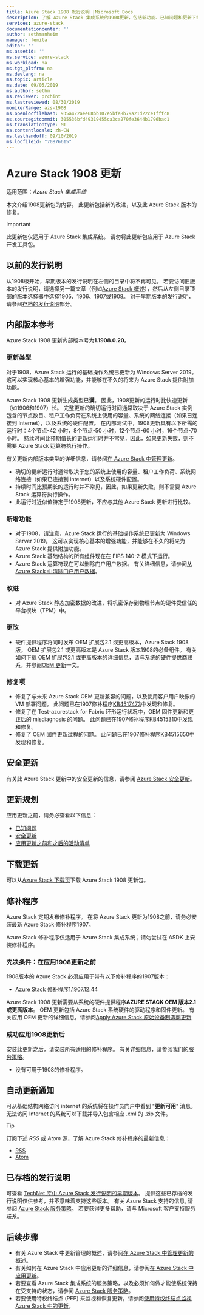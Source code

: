 ```yaml
---
title: Azure Stack 1908 发行说明 |Microsoft Docs
description: 了解 Azure Stack 集成系统的1908更新，包括新功能、已知问题和更新下载位置。
services: azure-stack
documentationcenter: ''
author: sethmanheim
manager: femila
editor: ''
ms.assetid: ''
ms.service: azure-stack
ms.workload: na
ms.tgt_pltfrm: na
ms.devlang: na
ms.topic: article
ms.date: 09/05/2019
ms.author: sethm
ms.reviewer: prchint
ms.lastreviewed: 08/30/2019
monikerRange: azs-1908
ms.openlocfilehash: 935a422aee68bb107e5bfe8b79a21d22ce1fffc8
ms.sourcegitcommit: 305536bfd49319455ca3ca270fe3644b1796bad1
ms.translationtype: MT
ms.contentlocale: zh-CN
ms.lasthandoff: 09/10/2019
ms.locfileid: "70876615"
---
```

# <a name="azure-stack-1908-update"></a>Azure Stack 1908 更新

适用范围：*Azure Stack 集成系统*

本文介绍1908更新包的内容。 此更新包括新的改进，以及此 Azure Stack 版本的修复。

> [!IMPORTANT]  
> 此更新包仅适用于 Azure Stack 集成系统。 请勿将此更新包应用于 Azure Stack 开发工具包。

## <a name="previous-release-notes"></a>以前的发行说明

从1908版开始，早期版本的发行说明在左侧的目录中将不再可见。 若要访问旧版本的发行说明，请选择另一篇文章（例如[Azure Stack 概述](azure-stack-overview.md)），然后从左侧目录顶部的版本选择器中选择1905、1906、1907或1908。 对于早期版本的发行说明，请参阅[存档的发行说明](#archived-release-notes)部分。

## <a name="build-reference"></a>内部版本参考

Azure Stack 1908 更新内部版本号为**1.1908.0.20**。

### <a name="update-type"></a>更新类型

对于1908，Azure Stack 运行的基础操作系统已更新为 Windows Server 2019。 这可以实现核心基本的增强功能，并能够在不久的将来为 Azure Stack 提供附加功能。

Azure Stack 1908 更新生成类型已**满**。 因此，1908更新的运行时比快速更新（如1906和1907）长。 完整更新的确切运行时间通常取决于 Azure Stack 实例包含的节点数目、租户工作负荷在系统上使用的容量、系统的网络连接（如果已连接到 Internet），以及系统的硬件配置。 在内部测试中，1908更新具有以下所需的运行时：4个节点-42 小时，8个节点-50 小时，12个节点-60 小时，16个节点-70 小时。 持续时间比预期值长的更新运行时并不常见，因此，如果更新失败，则不需要 Azure Stack 运算符执行操作。

有关更新内部版本类型的详细信息，请参阅[在 Azure Stack 中管理更新](azure-stack-updates.md)。

- 确切的更新运行时通常取决于您的系统上使用的容量、租户工作负荷、系统网络连接（如果已连接到 internet）以及系统硬件配置。
- 持续时间比预期长的运行时并不常见，因此，如果更新失败，则不需要 Azure Stack 运算符执行操作。
- 此运行时近似值特定于1908更新，不应与其他 Azure Stack 更新进行比较。

<!-- ## What's in this update -->

<!-- The current theme (if any) of this release. -->

### <a name="whats-new"></a>新增功能

<!-- What's new, also net new experiences and features. -->

- 对于1908，请注意，Azure Stack 运行的基础操作系统已更新为 Windows Server 2019。 这可以实现核心基本的增强功能，并能够在不久的将来为 Azure Stack 提供附加功能。
- Azure Stack 基础结构的所有组件现在在 FIPS 140-2 模式下运行。
- Azure Stack 运算符现在可以删除门户用户数据。 有关详细信息，请参阅[从 Azure Stack 中清除门户用户数据](azure-stack-portal-clear.md)。

### <a name="improvements"></a>改进

<!-- Changes and product improvements with tangible customer-facing value. -->
- 对 Azure Stack 静态加密数据的改进，将机密保存到物理节点的硬件受信任的平台模块（TPM）中。

### <a name="changes"></a>更改

- 硬件提供程序将同时发布 OEM 扩展包2.1 或更高版本，Azure Stack 1908 版。 OEM 扩展包2.1 或更高版本是 Azure Stack 版本1908的必备组件。 有关如何下载 OEM 扩展包2.1 或更高版本的详细信息，请与系统的硬件提供商联系，并参阅[OEM 更新](azure-stack-update-oem.md#oem-contact-information)一文。  

### <a name="fixes"></a>修复项

- 修复了与未来 Azure Stack OEM 更新兼容的问题，以及使用客户用户映像的 VM 部署问题。 此问题已在1907修补程序[KB4517473](https://support.microsoft.com/en-us/help/4517473/azure-stack-hotfix-1-1907-12-44)中发现和修复。  
- 修复了在 Test-azurestack for Fabric 环形运行状况中，OEM 固件更新和更正后的 misdiagnosis 的问题。 此问题已在1907修补程序[KB4515310](https://support.microsoft.com/en-us/help/4515310/azure-stack-hotfix-1-1907-7-35)中发现和修复。
- 修复了 OEM 固件更新过程的问题。 此问题已在1907修补程序[KB4515650](https://support.microsoft.com/en-us/help/4515650/azure-stack-hotfix-1-1907-8-37)中发现和修复。


<!-- Product fixes that came up from customer deployments worth highlighting, especially if there is an SR/ICM associated to it. -->

## <a name="security-updates"></a>安全更新

有关此 Azure Stack 更新中的安全更新的信息，请参阅 [Azure Stack 安全更新](azure-stack-release-notes-security-updates.md)。

## <a name="update-planning"></a>更新规划

应用更新之前，请务必查看以下信息：

- [已知问题](azure-stack-release-notes-known-issues-1908.md)
- [安全更新](azure-stack-release-notes-security-updates.md)
- [应用更新之前和之后的活动清单](azure-stack-release-notes-checklist.md)

## <a name="download-the-update"></a>下载更新

可以从[Azure Stack 下载页](https://aka.ms/azurestackupdatedownload)下载 Azure Stack 1908 更新包。

## <a name="hotfixes"></a>修补程序

Azure Stack 定期发布修补程序。 在将 Azure Stack 更新为1908之前，请务必安装最新 Azure Stack 修补程序1907。

Azure Stack 修补程序仅适用于 Azure Stack 集成系统；请勿尝试在 ASDK 上安装修补程序。

### <a name="prerequisites-before-applying-the-1908-update"></a>先决条件：在应用1908更新之前

1908版本的 Azure Stack 必须应用于带有以下修补程序的1907版本：

<!-- One of these. Either no updates at all, nothing is required, or the LATEST hotfix that is required-->
- [Azure Stack 修补程序1.1907.12.44](https://support.microsoft.com/help/4517473)

Azure Stack 1908 更新需要从系统的硬件提供程序**AZURE STACK OEM 版本2.1 或更高版本**。 OEM 更新包括 Azure Stack 系统硬件的驱动程序和固件更新。 有关应用 OEM 更新的详细信息，请参阅[Apply Azure Stack 原始设备制造商更新](azure-stack-update-oem.md)

### <a name="after-successfully-applying-the-1908-update"></a>成功应用1908更新后

安装此更新之后，请安装所有适用的修补程序。 有关详细信息，请参阅我们的[服务策略](azure-stack-servicing-policy.md)。

<!-- One of these. Either no updates at all, nothing is required, or the LATEST hotfix that is required-->
- 没有可用于1908的修补程序。

## <a name="automatic-update-notifications"></a>自动更新通知

可从基础结构网络访问 internet 的系统将在操作员门户中看到 "**更新可用**" 消息。 无法访问 Internet 的系统可以下载并导入包含相应 .xml 的 .zip 文件。

> [!TIP]  
> 订阅下述 *RSS* 或 *Atom* 源，了解 Azure Stack 修补程序的最新信息：
>
> - [RSS](https://support.microsoft.com/app/content/api/content/feeds/sap/en-us/32d322a8-acae-202d-e9a9-7371dccf381b/rss)
> - [Atom](https://support.microsoft.com/app/content/api/content/feeds/sap/en-us/32d322a8-acae-202d-e9a9-7371dccf381b/atom)

## <a name="archived-release-notes"></a>已存档的发行说明

可查看 [TechNet 库中 Azure Stack 发行说明的早期版本](https://aka.ms/azsarchivedrelnotes)。 提供这些已存档的发行说明仅供参考，并不意味着支持这些版本。 有关 Azure Stack 支持的信息, 请参阅 [Azure Stack 服务策略](azure-stack-servicing-policy.md)。 若要获得更多帮助，请与 Microsoft 客户支持服务联系。

## <a name="next-steps"></a>后续步骤

- 有关 Azure Stack 中更新管理的概述，请参阅[在 Azure Stack 中管理更新的概述](azure-stack-updates.md)。  
- 有关如何在 Azure Stack 中应用更新的详细信息，请参阅[在 Azure Stack 中应用更新](azure-stack-apply-updates.md)。
- 若要查看 Azure Stack 集成系统的服务策略，以及必须如何做才能使系统保持在受支持的状态，请参阅 [Azure Stack 服务策略](azure-stack-servicing-policy.md)。  
- 若要使用特权终结点 (PEP) 来监视和恢复更新，请参阅[使用特权终结点监视 Azure Stack 中的更新](azure-stack-monitor-update.md)。

